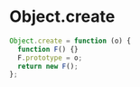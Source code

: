 # Object.create

```javascript
Object.create = function (o) {
  function F() {}
  F.prototype = o;
  return new F();
};
```

